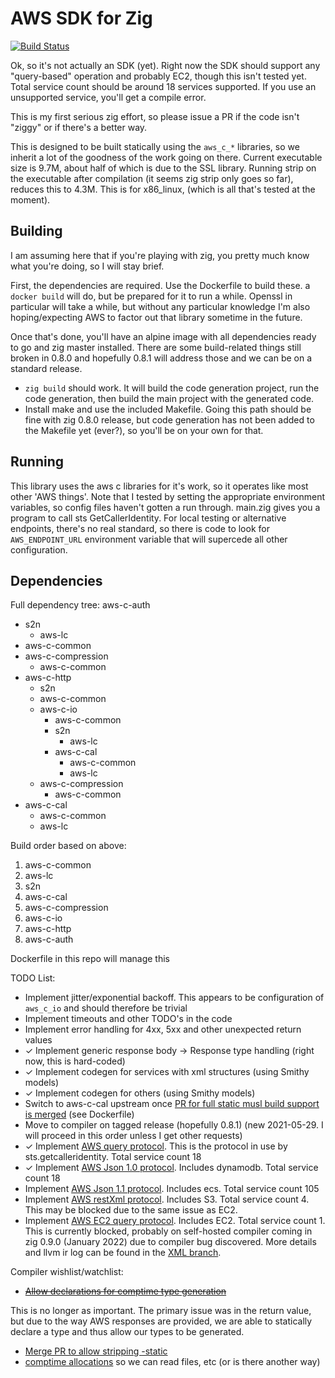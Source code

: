 # AWS SDK for Zig

[![Build Status](https://drone.lerch.org/api/badges/lobo/aws-sdk-for-zig/status.svg)](https://drone.lerch.org/lobo/aws-sdk-for-zig)

Ok, so it's not actually an SDK (yet). Right now the SDK should support
any "query-based" operation and probably EC2, though this isn't tested yet.
Total service count should be around 18 services supported. If you use an
unsupported service, you'll get a compile error.

This is my first serious zig effort, so please issue a PR if the code isn't
"ziggy" or if there's a better way.

This is designed to be built statically using the `aws_c_*` libraries, so
we inherit a lot of the goodness of the work going on there. Current
executable size is 9.7M, about half of which is due to the SSL library.
Running strip on the executable after compilation (it seems zig strip
only goes so far), reduces this to 4.3M. This is for x86_linux,
(which is all that's tested at the moment).

## Building

I am assuming here that if you're playing with zig, you pretty much know
what you're doing, so I will stay brief.

First, the dependencies are required. Use the Dockerfile to build these.
a `docker build` will do, but be prepared for it to run a while. Openssl in
particular will take a while, but without any particular knowledge
I'm also hoping/expecting AWS to factor out that library sometime in
the future.

Once that's done, you'll have an alpine image with all dependencies ready
to go and zig master installed. There are some build-related things still
broken in 0.8.0 and hopefully 0.8.1 will address those and we can be on
a standard release.

* `zig build` should work. It will build the code generation project, run
  the code generation, then build the main project with the generated code.
* Install make and use the included Makefile. Going this path should be fine
  with zig 0.8.0 release, but code generation has not been added to the
  Makefile yet (ever?), so you'll be on your own for that.

## Running

This library uses the aws c libraries for it's work, so it operates like most
other 'AWS things'. Note that I tested by setting the appropriate environment
variables, so config files haven't gotten a run through.
main.zig gives you a program to call sts GetCallerIdentity.
For local testing or alternative endpoints, there's no real standard, so
there is code to look for `AWS_ENDPOINT_URL` environment variable that will
supercede all other configuration.

## Dependencies


Full dependency tree:
aws-c-auth
   * s2n
      * aws-lc
   * aws-c-common
   * aws-c-compression
     * aws-c-common
   * aws-c-http
     * s2n
     * aws-c-common
     * aws-c-io
       * aws-c-common
       * s2n
         * aws-lc
       * aws-c-cal
         * aws-c-common
         * aws-lc
     * aws-c-compression
       * aws-c-common
   * aws-c-cal
     * aws-c-common
     * aws-lc

Build order based on above:

1. aws-c-common
1. aws-lc
2. s2n
2. aws-c-cal
2. aws-c-compression
3. aws-c-io
4. aws-c-http
5. aws-c-auth

Dockerfile in this repo will manage this

TODO List:

* Implement jitter/exponential backoff. This appears to be configuration of `aws_c_io` and should therefore be trivial
* Implement timeouts and other TODO's in the code
* Implement error handling for 4xx, 5xx and other unexpected return values
* ✓ Implement generic response body -> Response type handling (right now, this is hard-coded)
* ✓ Implement codegen for services with xml structures (using Smithy models)
* ✓ Implement codegen for others (using Smithy models)
* Switch to aws-c-cal upstream once [PR for full static musl build support is merged](https://github.com/awslabs/aws-c-cal/pull/89) (see Dockerfile)
* Move to compiler on tagged release (hopefully 0.8.1)
(new 2021-05-29. I will proceed in this order unless I get other requests)
* ✓ Implement [AWS query protocol](https://awslabs.github.io/smithy/1.0/spec/aws/aws-query-protocol.html). This is the protocol in use by sts.getcalleridentity. Total service count 18
* ✓ Implement [AWS Json 1.0 protocol](https://awslabs.github.io/smithy/1.0/spec/aws/aws-json-1_0-protocol.html). Includes dynamodb. Total service count 18
* Implement [AWS Json 1.1 protocol](https://awslabs.github.io/smithy/1.0/spec/aws/aws-json-1_1-protocol.html). Includes ecs. Total service count 105
* Implement [AWS restXml protocol](https://awslabs.github.io/smithy/1.0/spec/aws/aws-restxml-protocol.html). Includes S3. Total service count 4. This may be blocked due to the same issue as EC2.
* Implement [AWS EC2 query protocol](https://awslabs.github.io/smithy/1.0/spec/aws/aws-ec2-query-protocol.html). Includes EC2. Total service count 1. This is currently blocked, probably on self-hosted compiler coming in zig 0.9.0 (January 2022) due to compiler bug discovered. More details and llvm ir log can be found in the [XML branch](https://git.lerch.org/lobo/aws-sdk-for-zig/src/branch/xml).

Compiler wishlist/watchlist:

* ~~[Allow declarations for comptime type generation](https://github.com/ziglang/zig/issues/6709)~~

This is no longer as important. The primary issue was in the return value, but
due to the way AWS responses are provided, we are able to statically declare a
type and thus allow our types to be generated.

* [Merge PR to allow stripping -static](https://github.com/ziglang/zig/pull/8248)
* [comptime allocations](https://github.com/ziglang/zig/issues/1291) so we can read files, etc (or is there another way)
